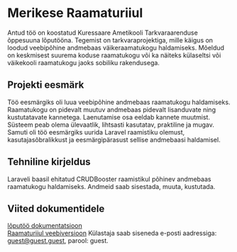 # Merikese Raamaturiiul
Antud töö on koostatud Kuressaare Ametikooli Tarkvaraarenduse õppesuuna lõputööna. Tegemist on tarkvaraprojektiga, mille käigus on loodud veebipõhine andmebaas väikeraamatukogu haldamiseks. Mõeldud on keskmisest suurema koduse raamatukogu või ka näiteks külaseltsi või väikekooli raamatukogu jaoks sobiliku rakendusega.

## Projekti eesmärk
Töö eesmärgiks oli luua veebipõhine andmebaas raamatukogu haldamiseks. Raamatukogu on pidevalt muutuv andmebaas pidevalt lisanduvate ning kustutatavate kannetega. Laenutamise osa eeldab kannete muutmist. Süsteem peab olema ülevaatlik, lihtsasti kasutatav, praktiline ja mugav.
Samuti oli töö eesmärgiks uurida Laravel raamistiku olemust, kasutajasõbralikkust ja eesmärgipärasust sellise andmebaasi haldamisel.

## Tehniline kirjeldus
Laraveli baasil ehitatud CRUDBooster raamistikul põhinev andmebaas raamatukogu haldamiseks. Andmeid saab sisestada, muuta, kustutada. 

## Viited dokumentidele
[lõputöö dokumentatsioon](https://kak-my.sharepoint.com/:b:/g/personal/merike_toose_ametikool_ee/EUMOHoQRvNhPjF9iV6TcHvUB6Zu7NEN7tpaIB0Q6HuonoA?e=zoeqms)<br>
[Raamaturiiul veebiversioon](https://raamat.ta18toose.itmajakas.ee/admin/login) Külastaja saab siseneda e-posti aadressiga: guest@guest.guest, parool: guest.

